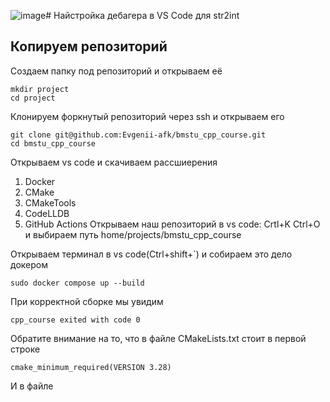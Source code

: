 ![image](https://github.com/user-attachments/assets/408abe48-67e6-4d1a-a160-2908db3a3bf0)# Найстройка дебагера в VS Code для str2int
## Копируем репозиторий 
Создаем папку под репозиторий и открываем её
```
mkdir project
cd project
```
Клонируем форкнутый репозиторий через ssh и открываем его
```
git clone git@github.com:Evgenii-afk/bmstu_cpp_course.git
cd bmstu_cpp_course
```
Открываем vs code и скачиваем рассшиерения
1. Docker
2. CMake
3. CMakeTools
4. CodeLLDB
5. GitHub Actions
Открываем наш репозиторий в vs code:
Crtl+K Ctrl+O и выбираем путь home/projects/bmstu_cpp_course

Открываем терминал в vs code(Ctrl+shift+`) и собираем это дело докером
```
sudo docker compose up --build
```
При корректной сборке мы увидим
```
cpp_course exited with code 0
```
Обратите внимание на то, что в файле CMakeLists.txt стоит в первой строке 
```
cmake_minimum_required(VERSION 3.28)
```
И в файле 
